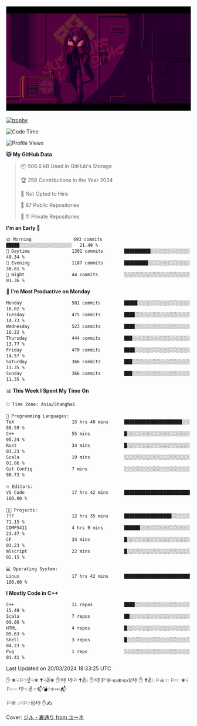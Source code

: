 ![](imgs/main.png)

[![trophy](https://github-profile-trophy.vercel.app/?username=NeilKleistGao&theme=dracula)](https://github.com/ryo-ma/github-profile-trophy)

<!--START_SECTION:waka-->
![Code Time](http://img.shields.io/badge/Code%20Time-774%20hrs%201%20min-blue)

![Profile Views](http://img.shields.io/badge/Profile%20Views-0-blue)

**🐱 My GitHub Data** 

> 📦 506.6 kB Used in GitHub's Storage 
 > 
> 🏆 258 Contributions in the Year 2024
 > 
> 🚫 Not Opted to Hire
 > 
> 📜 87 Public Repositories 
 > 
> 🔑 11 Private Repositories 
 > 
**I'm an Early 🐤** 

```text
🌞 Morning                693 commits         █████░░░░░░░░░░░░░░░░░░░░   21.49 % 
🌆 Daytime                1301 commits        ██████████░░░░░░░░░░░░░░░   40.34 % 
🌃 Evening                1187 commits        █████████░░░░░░░░░░░░░░░░   36.81 % 
🌙 Night                  44 commits          ░░░░░░░░░░░░░░░░░░░░░░░░░   01.36 % 
```
📅 **I'm Most Productive on Monday** 

```text
Monday                   581 commits         █████░░░░░░░░░░░░░░░░░░░░   18.02 % 
Tuesday                  475 commits         ████░░░░░░░░░░░░░░░░░░░░░   14.73 % 
Wednesday                523 commits         ████░░░░░░░░░░░░░░░░░░░░░   16.22 % 
Thursday                 444 commits         ███░░░░░░░░░░░░░░░░░░░░░░   13.77 % 
Friday                   470 commits         ████░░░░░░░░░░░░░░░░░░░░░   14.57 % 
Saturday                 366 commits         ███░░░░░░░░░░░░░░░░░░░░░░   11.35 % 
Sunday                   366 commits         ███░░░░░░░░░░░░░░░░░░░░░░   11.35 % 
```


📊 **This Week I Spent My Time On** 

```text
🕑︎ Time Zone: Asia/Shanghai

💬 Programming Languages: 
TeX                      15 hrs 40 mins      ██████████████████████░░░   88.59 % 
C++                      55 mins             █░░░░░░░░░░░░░░░░░░░░░░░░   05.24 % 
Rust                     34 mins             █░░░░░░░░░░░░░░░░░░░░░░░░   03.23 % 
Scala                    19 mins             ░░░░░░░░░░░░░░░░░░░░░░░░░   01.86 % 
Git Config               7 mins              ░░░░░░░░░░░░░░░░░░░░░░░░░   00.73 % 

🔥 Editors: 
VS Code                  17 hrs 42 mins      █████████████████████████   100.00 % 

🐱‍💻 Projects: 
???                      12 hrs 35 mins      ██████████████████░░░░░░░   71.15 % 
COMP5411                 4 hrs 9 mins        ██████░░░░░░░░░░░░░░░░░░░   23.47 % 
CF                       34 mins             █░░░░░░░░░░░░░░░░░░░░░░░░   03.23 % 
mlscript                 22 mins             █░░░░░░░░░░░░░░░░░░░░░░░░   02.15 % 

💻 Operating System: 
Linux                    17 hrs 42 mins      █████████████████████████   100.00 % 
```

**I Mostly Code in C++** 

```text
C++                      11 repos            ████░░░░░░░░░░░░░░░░░░░░░   15.49 % 
Scala                    7 repos             ██░░░░░░░░░░░░░░░░░░░░░░░   09.86 % 
HTML                     4 repos             █░░░░░░░░░░░░░░░░░░░░░░░░   05.63 % 
Shell                    3 repos             █░░░░░░░░░░░░░░░░░░░░░░░░   04.23 % 
Pug                      1 repo              ░░░░░░░░░░░░░░░░░░░░░░░░░   01.41 % 
```




 Last Updated on 20/03/2024 18:33:25 UTC
<!--END_SECTION:waka-->

✋ ❄☟⚐🕆☝☟❄ 🕈☟✌❄ ✋🕯👎 👎⚐ 🕈✌💧 ✋🕯👎 🏱☼☜❄☜☠👎 ✋ 🕈✌💧 ⚐☠☜ ⚐☞ ❄☟⚐💧☜ 👎☜✌☞📫💣🕆❄☜💧📬

⚐☼ 💧☟⚐🕆☹👎 ✋✍

Cover: [ジル・裏通り from ユーネ](https://www.pixiv.net/artworks/62127066)
